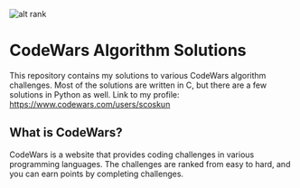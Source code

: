 ![alt rank](https://www.codewars.com/users/scoskun/badges/large)
# CodeWars Algorithm Solutions
This repository contains my solutions to various CodeWars algorithm challenges. Most of the solutions are written in C, but there are a few solutions in Python as well. Link to my profile: https://www.codewars.com/users/scoskun

## What is CodeWars?
CodeWars is a website that provides coding challenges in various programming languages. The challenges are ranked from easy to hard, and you can earn points by completing challenges.

